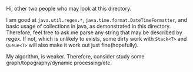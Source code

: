 Hi, other two people who may look at this directory.

I am good at `java.util.regex.*`, `java.time.format.DateTimeFormatter`, and basic usage of collections in java,
as demonstrated in this directory. Therefore, feel free to ask me parse any string that may be described by regex. If not, which is unlikely to exists, some dirty work with `Stack<T>` and `Queue<T>` will also make it work out just fine(hopefully).

My algorithm, is weaker. Therefore, consider study some graph/topography/dynamic processing/etc.
